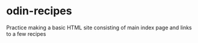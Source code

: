 # odin-recipes
Practice making a basic HTML site consisting of main index page and links to a few recipes